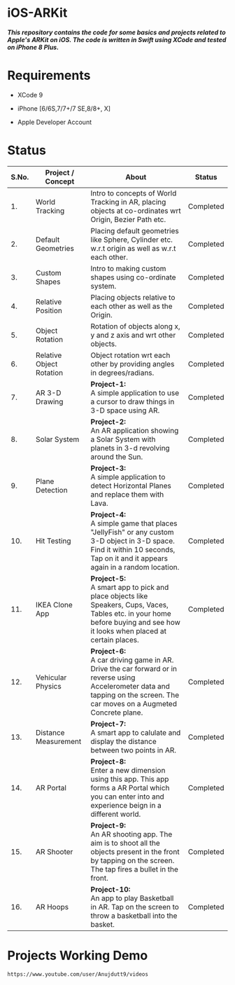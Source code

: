 # iOS-ARKit

***This repository contains the code for some basics and projects related to Apple's ARKit on iOS. The code is written in Swift using XCode and tested on iPhone 8 Plus.***

# Requirements

* XCode 9

* iPhone [6/6S,7/7+/7 SE,8/8+, X]

* Apple Developer Account


# Status


| S.No. |        Project / Concept                        |                          About                  |             Status       |
| ----- | ----------------------------------------------- | ----------------------------------------------- | ------------------------ |
|  1.   |        World Tracking               | Intro to concepts of World Tracking in AR, placing objects at co-ordinates wrt Origin, Bezier Path etc.  | Completed  |
|  2.   |        Default Geometries           | Placing default geometries like Sphere, Cylinder etc. w.r.t origin as well as w.r.t each other. | Completed |
|  3.   |        Custom Shapes                 | Intro to making custom shapes using co-ordinate system. | Completed |
|  4.   |        Relative Position            | Placing objects relative to each other as well as the Origin.  | Completed |
|  5.   |        Object Rotation              | Rotation of objects along x, y and z axis and wrt other objects. | Completed |
|  6.   |        Relative Object Rotation     | Object rotation wrt each other by providing angles in degrees/radians.  | Completed |
|  7.   |        AR 3-D Drawing               | **Project-1:** <br /> A simple application to use a cursor to draw things in 3-D space using AR.   |  Completed |
|  8.   |         Solar System                | **Project-2:** <br /> An AR application showing a Solar System with planets in 3-d revolving around the Sun.  | Completed |
|  9.   |        Plane Detection              | **Project-3:** <br /> A simple application to detect Horizontal Planes and replace them with Lava. |  Completed |
|  10.  |          Hit Testing                | **Project-4:** <br /> A simple game that places "JellyFish" or any custom 3-D object in 3-D space. Find it within 10 seconds, Tap on it and it appears again in a random location. |  Completed |
|  11.  |         IKEA Clone App              | **Project-5:** <br /> A smart app to pick and place objects like Speakers, Cups, Vaces, Tables etc. in your home before buying and see how it looks when placed at certain places.  |  Completed  |
|  12.  |         Vehicular Physics           | **Project-6:** <br /> A car driving game in AR. Drive the car forward or in reverse using Accelerometer data and tapping on the screen. The car moves on a Augmeted Concrete plane.  |   Completed   |
|  13.  |         Distance Measurement        | **Project-7:** <br /> A smart app to calulate and display the distance between two points in AR.     |  Completed  |
|  14.  |        AR Portal                    | **Project-8:** <br /> Enter a new dimension using this app. This app forms a AR Portal which you can enter into and experience beign in a different world.   |    Completed  |
|  15.  |        AR Shooter                   | **Project-9:** <br /> An AR shooting app. The aim is to shoot all the objects present in the front by tapping on the screen. The tap fires a bullet in the front.      |    Completed  |
|  16.  |        AR Hoops                     | **Project-10:** <br /> An app to play Basketball in AR. Tap on the screen to throw a basketball into the basket.     |    Completed   |

# Projects Working Demo

```
https://www.youtube.com/user/Anujdutt9/videos
```
